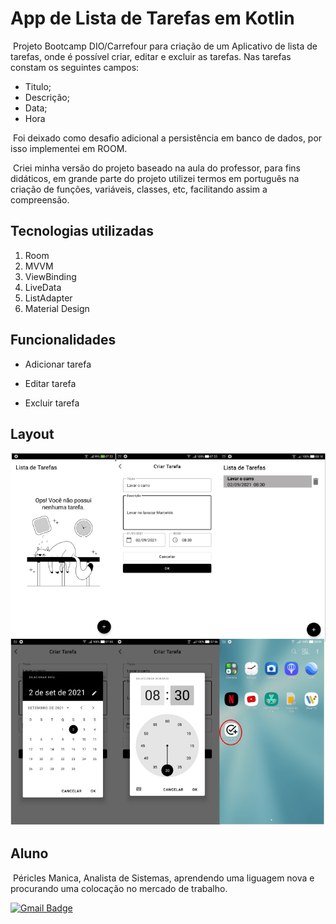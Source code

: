 # App de Lista de Tarefas em Kotlin

​	Projeto Bootcamp DIO/Carrefour para criação de um Aplicativo de lista de tarefas, onde é possível criar, editar e excluir as tarefas. Nas tarefas constam os seguintes campos: 
 - Titulo;
 - Descrição;
 - Data;
 - Hora

​	Foi deixado como desafio adicional a persistência em banco de dados, por isso implementei em ROOM.

​	Criei minha versão do projeto baseado na aula do professor, para fins didáticos, em grande parte do projeto utilizei termos em português na criação de funções, variáveis, classes, etc, facilitando assim a compreensão.

## Tecnologias utilizadas
1. Room
2. MVVM
3. ViewBinding
4. LiveData
5. ListAdapter
6. Material Design

## Funcionalidades

- Adicionar tarefa

- Editar tarefa

- Excluir tarefa

  

## Layout

![img](https://github.com/PericlesManica/ListadeTarefasBootacampDioCarrefour/blob/master/Telas_app.png)



## Aluno

​	Péricles Manica, Analista de Sistemas, aprendendo uma liguagem nova e procurando uma colocação no mercado de trabalho.

 [![Gmail Badge](https://img.shields.io/badge/-manicap@gmail.com-c14438?style=flat-square&logo=Gmail&logoColor=white&link=mailto:manicap@gmail.com)](mailto:manicap@gmail.com)

